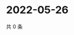 # 2022-05-26

共 0 条

<!-- BEGIN WEIBO -->
<!-- 最后更新时间 Thu May 26 2022 14:20:31 GMT+0800 (China Standard Time) -->

<!-- END WEIBO -->
